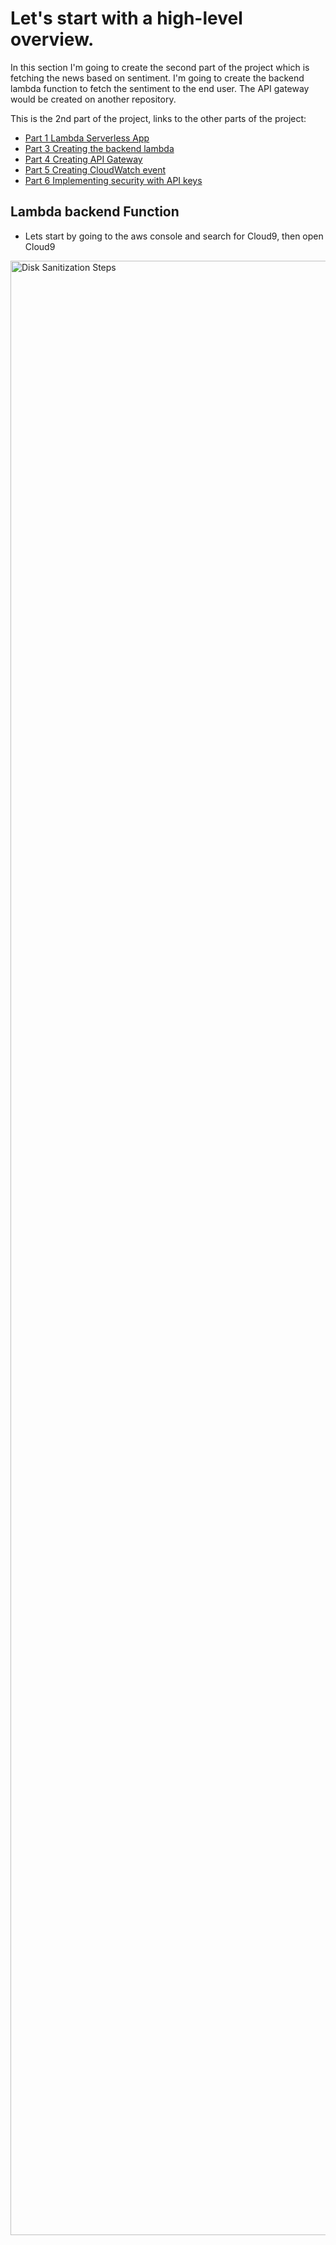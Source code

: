 # Let's start with a high-level overview.

In this section I'm going to create the second part of the project which is fetching the news based on sentiment.
I'm going to create the backend lambda function to fetch the sentiment to the end user.
The API gateway would be created on another repository.

This is the 2nd part of the project, links to the other parts of the project:

- [Part 1 Lambda Serverless App ](https://github.com/OscarSLopez09/Lambda-Serverless-App)
- [Part 3 Creating the backend lambda](https://github.com/OscarSLopez09/Lambda-Serverless-App-Part2)
- [Part 4 Creating API Gateway ](https://github.com/OscarSLopez09/Serverless-App-Part2-API-GW)
- [Part 5 Creating CloudWatch event](https://github.com/OscarSLopez09/Serverless-Cloudwatch-Rule)
- [Part 6 Implementing security with API keys ](https://github.com/OscarSLopez09/Lambda-Serverless-App-Security)


   


## Lambda backend Function

* Lets start by going to the aws console and search for Cloud9, then open Cloud9
<img src="https://github.com/OscarSLopez09/Lambda-Serverless-App-Part2/blob/main/Images/backendlambda00.PNG" height="90%" width="800%" alt="Disk Sanitization Steps"/>

* On cloud9 create a directory - mkdir BackendSentiment
* Move into the directory - cd BackendSentiment
* Create a python file with - nano lambda_function.py
<img src="https://github.com/OscarSLopez09/Lambda-Serverless-App-Part2/blob/main/Images/backendlambda01.PNG" height="80%" width="80%" alt="Disk Sanitization Steps"/>


* Once the editor is open I copy and paste the following Python code
```python

import boto3
from boto3.dynamodb.conditions import Key

def lambda_handler(event, context):
    # TODO implement
    dynamodb = boto3.resource('dynamodb') 
    table = dynamodb.Table('news')
    inputSentiment=event['sentiment']
    try:
        # Querying the table using Primary key
        response = table.query(
            KeyConditionExpression=Key('sentiment').eq(inputSentiment),
            Limit=10, #limits returned news to 10
            ScanIndexForward=False) #descending order of timestamp, most recent news first
        return response
    except:
        raise
```

<img src="https://github.com/OscarSLopez09/Lambda-Serverless-App-Part2/blob/main/Images/backendlambda02.PNG" height="80%" width="80%" alt="Disk Sanitization Steps"/>

* Check the file creation with - ls -lthr
<img src="https://github.com/OscarSLopez09/Lambda-Serverless-App-Part2/blob/main/Images/backendlambda03.PNG" height="80%" width="80%" alt="Disk Sanitization Steps"/>

* Proceed to zip up the files - zip -r lambda.zip *
<img src="https://github.com/OscarSLopez09/Lambda-Serverless-App-Part2/blob/main/Images/backendlambda04.PNG" height="80%" width="80%" alt="Disk Sanitization Steps"/>

* Uploda the zip file to AWS Lambda by running the following AWS command
```
aws lambda create-function --function-name NewsReaderBacked --runtime python3.11 --handler lambda_function.lambda_handler --role arn:aws:iam::785973594274:role/DynamoDB_Comprehend --zip-file fileb:///home/ec2-user/environment/BackendSentiment/lambda.zip
```
<img src="https://github.com/OscarSLopez09/Lambda-Serverless-App-Part2/blob/main/Images/backendlambda05.PNG" height="120%" width="120%" alt="Disk Sanitization Steps"/>

* Go to AWS Lambda to check if the function has been created
* On Lambda console refresh the screen and the function should appeared
<img src="https://github.com/OscarSLopez09/Lambda-Serverless-App-Part2/blob/main/Images/backendlambda06.PNG" height="100%" width="100%" alt="Disk Sanitization Steps"/>

* Click on the function - NewsReaderBacked
<img src="https://github.com/OscarSLopez09/Lambda-Serverless-App-Part2/blob/main/Images/backendlambda07.PNG" height="100%" width="100%" alt="Disk Sanitization Steps"/>

## Create a test event

* Proceed to create a test event to check the Lambda
* Click on the Test tab
* Select the Create new event
* Event name - Event1
* Template optional select - hello-world
* On Event JSON type the below
```JSON
{
  "sentiment":"NEUTRAL"
}
```
* Save the test event
<img src="https://github.com/OscarSLopez09/Lambda-Serverless-App-Part2/blob/main/Images/backendlambda08.PNG" height="100%" width="100%" alt="Disk Sanitization Steps"/>

* Click on test
<img src="https://github.com/OscarSLopez09/Lambda-Serverless-App-Part2/blob/main/Images/backendlambda09.PNG" height="100%" width="100%" alt="Disk Sanitization Steps"/>
<img src="https://github.com/OscarSLopez09/Lambda-Serverless-App-Part2/blob/main/Images/backendlambda10.PNG" height="100%" width="100%" alt="Disk Sanitization Steps"/>

* Go to Amazon Dynambo DB to check if is storing the news with sentiment
* On the AWS search box type Dynamo DB
* Select the table news
* Click the refresh buttom to see the results
<img src="https://github.com/OscarSLopez09/Lambda-Serverless-App-Part2/blob/main/Images/backendlambda11.PNG" height="100%" width="100%" alt="Disk Sanitization Steps"/>
  
## Result successful!!

Links to the other sections onf the project:

- [Part 3 Creating API Gateway ](https://github.com/OscarSLopez09/Serverless-App-Part2-API-GW)






































